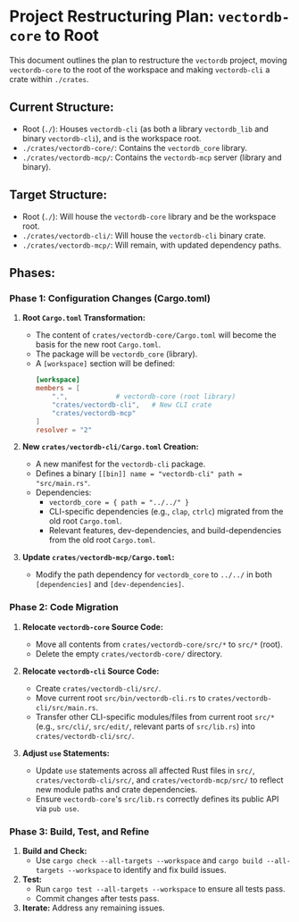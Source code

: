 # Project Restructuring Plan: `vectordb-core` to Root

This document outlines the plan to restructure the `vectordb` project, moving `vectordb-core` to the root of the workspace and making `vectordb-cli` a crate within `./crates`.

## Current Structure:
- Root (`./`): Houses `vectordb-cli` (as both a library `vectordb_lib` and binary `vectordb-cli`), and is the workspace root.
- `./crates/vectordb-core/`: Contains the `vectordb_core` library.
- `./crates/vectordb-mcp/`: Contains the `vectordb-mcp` server (library and binary).

## Target Structure:
- Root (`./`): Will house the `vectordb-core` library and be the workspace root.
- `./crates/vectordb-cli/`: Will house the `vectordb-cli` binary crate.
- `./crates/vectordb-mcp/`: Will remain, with updated dependency paths.

## Phases:

### Phase 1: Configuration Changes (Cargo.toml)

1.  **Root `Cargo.toml` Transformation:**
    *   The content of `crates/vectordb-core/Cargo.toml` will become the basis for the new root `Cargo.toml`.
    *   The package will be `vectordb_core` (library).
    *   A `[workspace]` section will be defined:
        ```toml
        [workspace]
        members = [
            ".",            # vectordb-core (root library)
            "crates/vectordb-cli",   # New CLI crate
            "crates/vectordb-mcp"
        ]
        resolver = "2"
        ```

2.  **New `crates/vectordb-cli/Cargo.toml` Creation:**
    *   A new manifest for the `vectordb-cli` package.
    *   Defines a binary `[[bin]] name = "vectordb-cli" path = "src/main.rs"`.
    *   Dependencies:
        *   `vectordb_core = { path = "../../" }`
        *   CLI-specific dependencies (e.g., `clap`, `ctrlc`) migrated from the old root `Cargo.toml`.
        *   Relevant features, dev-dependencies, and build-dependencies from the old root `Cargo.toml`.

3.  **Update `crates/vectordb-mcp/Cargo.toml`:**
    *   Modify the path dependency for `vectordb_core` to `../../` in both `[dependencies]` and `[dev-dependencies]`.

### Phase 2: Code Migration

1.  **Relocate `vectordb-core` Source Code:**
    *   Move all contents from `crates/vectordb-core/src/*` to `src/*` (root).
    *   Delete the empty `crates/vectordb-core/` directory.

2.  **Relocate `vectordb-cli` Source Code:**
    *   Create `crates/vectordb-cli/src/`.
    *   Move current root `src/bin/vectordb-cli.rs` to `crates/vectordb-cli/src/main.rs`.
    *   Transfer other CLI-specific modules/files from current root `src/*` (e.g., `src/cli/`, `src/edit/`, relevant parts of `src/lib.rs`) into `crates/vectordb-cli/src/`.

3.  **Adjust `use` Statements:**
    *   Update `use` statements across all affected Rust files in `src/`, `crates/vectordb-cli/src/`, and `crates/vectordb-mcp/src/` to reflect new module paths and crate dependencies.
    *   Ensure `vectordb-core`'s `src/lib.rs` correctly defines its public API via `pub use`.

### Phase 3: Build, Test, and Refine

1.  **Build and Check:**
    *   Use `cargo check --all-targets --workspace` and `cargo build --all-targets --workspace` to identify and fix build issues.
2.  **Test:**
    *   Run `cargo test --all-targets --workspace` to ensure all tests pass.
    *   Commit changes after tests pass.
3.  **Iterate:** Address any remaining issues. 
